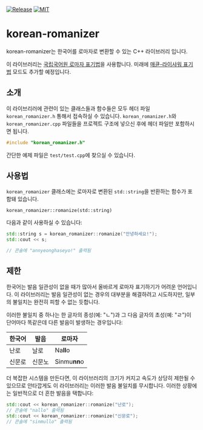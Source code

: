 [![Release](https://img.shields.io/github/v/release/uki7/korean-romanizer)](https://github.com/uki7/korean-romanizer/releases/latest)
[![MIT](https://img.shields.io/badge/license-MIT-blue.svg)](https://opensource.org/licenses/MIT)

# korean-romanizer

korean-romanizer는 한국어를 로마자로 변환할 수 있는 C++ 라이브러리 입니다.

이 라이브러리는 [국립국어원 로마자 표기법](https://www.korean.go.kr/front/page/pageView.do?page_id=P000149&mn_id=99)을 사용합니다.
미래에 [매큔-라이샤워 표기법](https://ko.wikipedia.org/wiki/%EB%A7%A4%ED%81%94-%EB%9D%BC%EC%9D%B4%EC%83%A4%EC%9B%8C_%ED%91%9C%EA%B8%B0%EB%B2%95)
모드도 추가할 예정입니다.

## 소개

이 라이브리러에 관련이 있는 클래스들과 함수들은 모두 헤더 파일 `korean_romanizer.h` 통해서 접속하실 수 있습니다.
`korean_romanizer.h`와 `korean_romanizer.cpp` 파일들을 프로젝트 구조에 넣으신 후에 헤더 파일만 포함하시면 됩니다.

```c++
#include "korean_romanizer.h"
```

간단한 예제 파일은 ```test/test.cpp```에 찾으실 수 있습니다.

## 사용법

`korean_romanizer` 클래스에는 로마자로 변환된 `std::string`을 반환하는 함수가 포함돼 있습니다.

`korean_romanizer::romanize(std::string)`

다음과 같이 사용하실 수 있습니다:

```c++
std::string s = korean_romanizer::romanize("안녕하세요!");
std::cout << s;

// 콘솔에 "annyeonghaseyo!" 출력됨
```

## 제한

한국어는 발음 일관성이 없을 때가 많아서 올바르게 로마자 표기하기가 어려운 언어입니다.
이 라이브러리는 발음 일관성이 없는 경우의 대부분을 해결하려고 시도하지만, 일부의 불일치는 완전히 피할 수 없는 듯합니다.

이러한 불일치 중 하나는 한 글자의 종성(예: "ㄴ")과 그 다음 글자의 초성(예: "ㄹ")이 단어마다 똑같은데 다른 발음이 발생하는 경우입니다:

| 한국어 | 발음  | 로마자      |
|-----|-----|----------|
| 난로  | 날로  | Na**ll**o    
| 신문로 | 신문노 | Sinmu**nn**o 

더 복잡한 시스템을 만든다면, 이 라이브러리의 크기가 커지고 속도가 상당히 제한될 수 있으므로 안타깝게도 이 라이브러리는 이러한 발음 불일치를 무시합니다.
이러한 상황에는 일반적으로 더 흔한 발음을 택합니다:
```c++
std::cout << korean_romanizer::romanize("난로");
// 콘솔에 "nallo" 출력됨
std::cout << korean_romanizer::romanize("신문로");
// 콘솔에 "sinmullo" 출력됨
```
